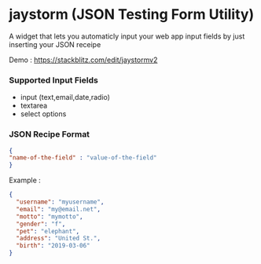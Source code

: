 # jaystorm (JSON Testing Form Utility)
A widget that lets you automaticly input your web app input fields by just inserting your JSON receipe

Demo : https://stackblitz.com/edit/jaystormv2

### Supported Input Fields

- input (text,email,date,radio)
- textarea
- select options

### JSON Recipe Format

```json
{
"name-of-the-field" : "value-of-the-field"
}
```

Example :

```json
{
  "username": "myusername",
  "email": "my@email.net",
  "motto": "mymotto",
  "gender": "f",
  "pet": "elephant",
  "address": "United St.",
  "birth": "2019-03-06"
}
```
